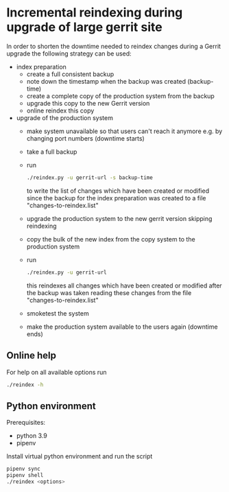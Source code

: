 # Incremental reindexing during upgrade of large gerrit site

In order to shorten the downtime needed to reindex changes during a
Gerrit upgrade the following strategy can be used:

- index preparation
  - create a full consistent backup
  - note down the timestamp when the backup was created (backup-time)
  - create a complete copy of the production system from the backup
  - upgrade this copy to the new Gerrit version
  - online reindex this copy
- upgrade of the production system
  - make system unavailable so that users can't reach it anymore
    e.g. by changing port numbers (downtime starts)
  - take a full backup
  - run

    ``` bash
    ./reindex.py -u gerrit-url -s backup-time
    ```

    to write the list of changes which have been created or modified
    since the backup for the index preparation was created to a file
    "changes-to-reindex.list"
  - upgrade the production system to the new gerrit version skipping
    reindexing
  - copy the bulk of the new index from the copy system to the
    production system
  - run

    ``` bash
    ./reindex.py -u gerrit-url
    ```

    this reindexes all changes which have been created or modified after
    the backup was taken reading these changes from the file
    "changes-to-reindex.list"
  - smoketest the system
  - make the production system available to the users again
    (downtime ends)

## Online help

For help on all available options run

``` bash
./reindex -h
```

## Python environment

Prerequisites:

- python 3.9
- pipenv

Install virtual python environment and run the script

``` bash
pipenv sync
pipenv shell
./reindex <options>
```
